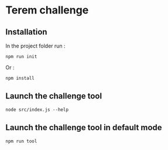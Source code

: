 # Terem challenge

## Installation

In the project folder run :
```
npm run init
```

Or :
```
npm install
```

## Launch the challenge tool

```
node src/index.js --help
```

## Launch the challenge tool in default mode

```
npm run tool
```